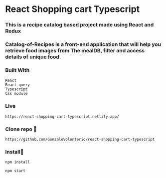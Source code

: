 # React Shopping cart Typescript

### This is a recipe catalog based project made using React and Redux

### Catalog-of-Recipes is a front-end application that will help you retrieve food images from The mealDB, filter and access details of unique food.

### Built With

```
React
React-query
Typescript
Css module
```
### Live

```
https://react-shopping-cart-typescript.netlify.app/

```
### Clone repo 🔧

```
https://github.com/GonzaloVolonterio/react-shopping-cart-typescript
```
### Install🔧

```
npm install
```

```
npm start
```
